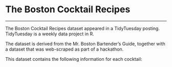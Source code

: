 # The Boston Cocktail Recipes

------------------------------------------------------------------------


The Boston Cocktail Recipes dataset appeared in a TidyTuesday posting. TidyTuesday is a weekly data project in R.

The dataset is derived from the Mr. Boston Bartender’s Guide, together with a dataset that was web-scraped as part of a hackathon.

This dataset contains the following information for each cocktail:
